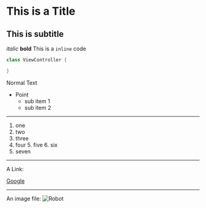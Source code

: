 #  This is a Title
## This is subtitle
*italic*
**bold**
This is a `inline` code

```swift
class ViewController {

}
```

Normal Text

* Point
    * sub item 1 
    * sub item 2

----
1. one
2. two
3. three
4. four
    5. five
    6. six
7. seven

----

A Link:

[Google](http://www.google.com)

----


An image file:
![Robot](http://www.google.com/images/errors/robot.png)

